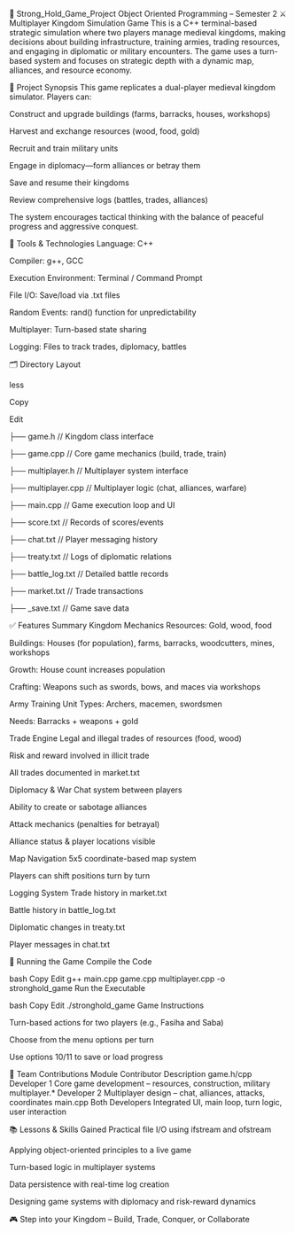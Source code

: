 🏰 Strong_Hold_Game_Project
Object Oriented Programming – Semester 2
⚔ Multiplayer Kingdom Simulation Game
This is a C++ terminal-based strategic simulation where two players manage medieval kingdoms, making decisions about building infrastructure, training armies, trading resources, and engaging in diplomatic or military encounters. The game uses a turn-based system and focuses on strategic depth with a dynamic map, alliances, and resource economy.

🎯 Project Synopsis
This game replicates a dual-player medieval kingdom simulator. Players can:

Construct and upgrade buildings (farms, barracks, houses, workshops)

Harvest and exchange resources (wood, food, gold)

Recruit and train military units

Engage in diplomacy—form alliances or betray them

Save and resume their kingdoms

Review comprehensive logs (battles, trades, alliances)

The system encourages tactical thinking with the balance of peaceful progress and aggressive conquest.

🧰 Tools & Technologies
Language: C++

Compiler: g++, GCC

Execution Environment: Terminal / Command Prompt

File I/O: Save/load via .txt files

Random Events: rand() function for unpredictability

Multiplayer: Turn-based state sharing

Logging: Files to track trades, diplomacy, battles

🗂 Directory Layout

less

Copy

Edit

├── game.h             // Kingdom class interface

├── game.cpp           // Core game mechanics (build, trade, train)

├── multiplayer.h      // Multiplayer system interface

├── multiplayer.cpp    // Multiplayer logic (chat, alliances, warfare)

├── main.cpp           // Game execution loop and UI

├── score.txt          // Records of scores/events

├── chat.txt           // Player messaging history

├── treaty.txt         // Logs of diplomatic relations

├── battle_log.txt     // Detailed battle records

├── market.txt         // Trade transactions

├── _save.txt          // Game save data

✅ Features Summary
Kingdom Mechanics
Resources: Gold, wood, food

Buildings: Houses (for population), farms, barracks, woodcutters, mines, workshops

Growth: House count increases population

Crafting: Weapons such as swords, bows, and maces via workshops

Army Training
Unit Types: Archers, macemen, swordsmen

Needs: Barracks + weapons + gold

Trade Engine
Legal and illegal trades of resources (food, wood)

Risk and reward involved in illicit trade

All trades documented in market.txt

Diplomacy & War
Chat system between players

Ability to create or sabotage alliances

Attack mechanics (penalties for betrayal)

Alliance status & player locations visible

Map Navigation
5x5 coordinate-based map system

Players can shift positions turn by turn

Logging System
Trade history in market.txt

Battle history in battle_log.txt

Diplomatic changes in treaty.txt

Player messages in chat.txt

💾 Running the Game
Compile the Code

bash
Copy
Edit
g++ main.cpp game.cpp multiplayer.cpp -o stronghold_game
Run the Executable

bash
Copy
Edit
./stronghold_game
Game Instructions

Turn-based actions for two players (e.g., Fasiha and Saba)

Choose from the menu options per turn

Use options 10/11 to save or load progress

👥 Team Contributions
Module	Contributor	Description
game.h/cpp	Developer 1	Core game development – resources, construction, military
multiplayer.*	Developer 2	Multiplayer design – chat, alliances, attacks, coordinates
main.cpp	Both Developers	Integrated UI, main loop, turn logic, user interaction

📚 Lessons & Skills Gained
Practical file I/O using ifstream and ofstream

Applying object-oriented principles to a live game

Turn-based logic in multiplayer systems

Data persistence with real-time log creation

Designing game systems with diplomacy and risk-reward dynamics

🎮 Step into your Kingdom – Build, Trade, Conquer, or Collaborate
